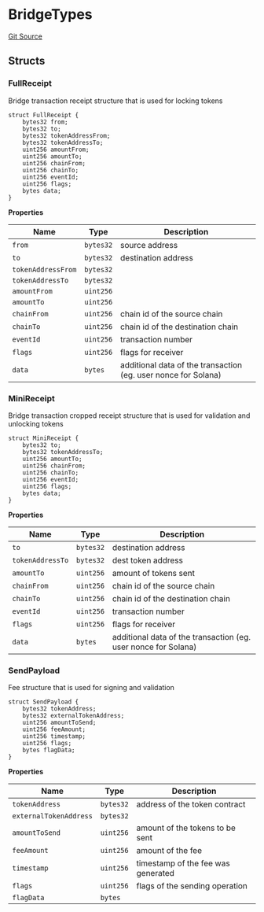 # BridgeTypes
[Git Source](https://github.com/ambrosus/token-bridge/blob/2704f133ac810fd32e38846890ea517279600f52/contracts/interface/BridgeTypes.sol)


## Structs
### FullReceipt
Bridge transaction receipt structure that is used for locking tokens


```solidity
struct FullReceipt {
    bytes32 from;
    bytes32 to;
    bytes32 tokenAddressFrom;
    bytes32 tokenAddressTo;
    uint256 amountFrom;
    uint256 amountTo;
    uint256 chainFrom;
    uint256 chainTo;
    uint256 eventId;
    uint256 flags;
    bytes data;
}
```

**Properties**

|Name|Type|Description|
|----|----|-----------|
|`from`|`bytes32`|source address|
|`to`|`bytes32`|destination address|
|`tokenAddressFrom`|`bytes32`||
|`tokenAddressTo`|`bytes32`||
|`amountFrom`|`uint256`||
|`amountTo`|`uint256`||
|`chainFrom`|`uint256`|chain id of the source chain|
|`chainTo`|`uint256`|chain id of the destination chain|
|`eventId`|`uint256`|transaction number|
|`flags`|`uint256`|flags for receiver|
|`data`|`bytes`|additional data of the transaction (eg. user nonce for Solana)|

### MiniReceipt
Bridge transaction cropped receipt structure that is used for validation and unlocking tokens


```solidity
struct MiniReceipt {
    bytes32 to;
    bytes32 tokenAddressTo;
    uint256 amountTo;
    uint256 chainFrom;
    uint256 chainTo;
    uint256 eventId;
    uint256 flags;
    bytes data;
}
```

**Properties**

|Name|Type|Description|
|----|----|-----------|
|`to`|`bytes32`|destination address|
|`tokenAddressTo`|`bytes32`|dest token address|
|`amountTo`|`uint256`|amount of tokens sent|
|`chainFrom`|`uint256`|chain id of the source chain|
|`chainTo`|`uint256`|chain id of the destination chain|
|`eventId`|`uint256`|transaction number|
|`flags`|`uint256`|flags for receiver|
|`data`|`bytes`|additional data of the transaction (eg. user nonce for Solana)|

### SendPayload
Fee structure that is used for signing and validation


```solidity
struct SendPayload {
    bytes32 tokenAddress;
    bytes32 externalTokenAddress;
    uint256 amountToSend;
    uint256 feeAmount;
    uint256 timestamp;
    uint256 flags;
    bytes flagData;
}
```

**Properties**

|Name|Type|Description|
|----|----|-----------|
|`tokenAddress`|`bytes32`|address of the token contract|
|`externalTokenAddress`|`bytes32`||
|`amountToSend`|`uint256`|amount of the tokens to be sent|
|`feeAmount`|`uint256`|amount of the fee|
|`timestamp`|`uint256`|timestamp of the fee was generated|
|`flags`|`uint256`|flags of the sending operation|
|`flagData`|`bytes`||

